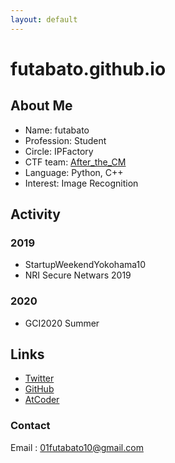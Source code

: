 ```yaml
---
layout: default
---
```


# futabato.github.io  

## About Me
- Name: futabato  
- Profession: Student
- Circle: IPFactory  
- CTF team: [After_the_CM](https://ctftime.org/team/118161)  
- Language: Python, C++  
- Interest: Image Recognition

## Activity
### 2019
- StartupWeekendYokohama10  
- NRI Secure Netwars 2019  

### 2020
- GCI2020 Summer 


## Links
- [Twitter](https://twitter.com/01futabato10)  
- [GitHub](https://github.com/futabato)  
- [AtCoder](https://atcoder.jp/users/futabato)  


### Contact 
Email : 01futabato10@gmail.com  



